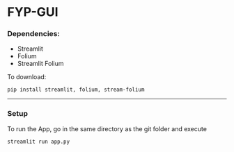 # FYP-GUI
### Dependencies:
- Streamlit
- Folium
- Streamlit Folium

To download:
```
pip install streamlit, folium, stream-folium
```
---

### Setup
To run the App, go in the same directory as the git folder and execute
```
streamlit run app.py
```
